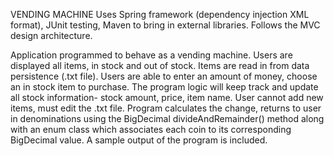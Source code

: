 VENDING MACHINE
Uses Spring framework (dependency injection XML format), JUnit testing, Maven to bring in external libraries.
Follows the MVC design architecture.

Application programmed to behave as a vending machine. Users are displayed all items, in stock and out of stock. Items are read in from data persistence (.txt file).
Users are able to enter an amount of money, choose an in stock item to purchase. The program logic will keep track and update all stock information- stock amount, price, item name.
User cannot add new items, must edit the .txt file. Program calculates the change, returns to user in denominations using the BigDecimal divideAndRemainder() method along with an enum class which associates each coin to its corresponding BigDecimal value.
A sample output of the program is included.